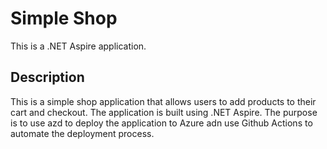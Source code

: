 # Simple Shop

This is a .NET Aspire application.

## Description

This is a simple shop application that allows users to add products to their cart and checkout. The application is built using .NET Aspire.
The purpose is to use azd to deploy the application to Azure adn use Github Actions to automate the deployment process.



